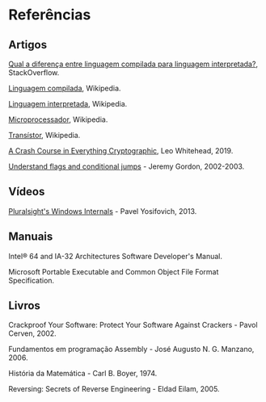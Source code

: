 # Referências

## Artigos

[Qual a diferença entre linguagem compilada para linguagem interpretada?](https://pt.stackoverflow.com/questions/77070/qual-a-diferen%C3%A7a-entre-linguagem-compilada-para-linguagem-interpretada), StackOverflow.

[Linguagem compilada](https://pt.wikipedia.org/wiki/Linguagem_compilada), Wikipedia.

[Linguagem interpretada](https://pt.wikipedia.org/wiki/Linguagem_interpretada), Wikipedia.

[Microprocessador](https://pt.wikipedia.org/wiki/Microprocessador), Wikipedia.

[Transístor](https://pt.wikipedia.org/wiki/Trans%C3%ADstor), Wikipedia.

[A Crash Course in Everything Cryptographic](https://medium.com/@lduck11007/a-crash-course-in-everything-cryptographic-50daa0fda482), Leo Whitehead, 2019.

[Understand flags and conditional jumps](http://www.godevtool.com/GoasmHelp/usflags.htm) - Jeremy Gordon, 2002-2003.

## Vídeos

[Pluralsight's Windows Internals](https://app.pluralsight.com/library/courses/windows-internals) - Pavel Yosifovich, 2013.

## Manuais

Intel® 64 and IA-32 Architectures Software Developer's Manual.

Microsoft Portable Executable and Common Object File Format Specification.

## Livros

Crackproof Your Software: Protect Your Software Against Crackers - Pavol Cerven, 2002.

Fundamentos em programação Assembly - José Augusto N. G. Manzano, 2006.

História da Matemática - Carl B. Boyer, 1974.

Reversing: Secrets of Reverse Engineering - Eldad Eilam, 2005.

